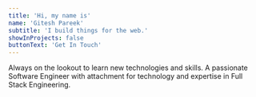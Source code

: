 ```yaml
---
title: 'Hi, my name is'
name: 'Gitesh Pareek'
subtitle: 'I build things for the web.'
showInProjects: false
buttonText: 'Get In Touch'
---
```


Always on the lookout to learn new technologies and skills. A passionate Software Engineer with attachment for technology and expertise in Full Stack Engineering.
